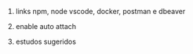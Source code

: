 1. links npm, node vscode, docker, postman e dbeaver

3. enable auto attach

4. estudos sugeridos


